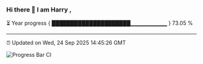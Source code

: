 ### Hi there 👋 I am Harry , 

⏳ Year progress { █████████████████████▁▁▁▁▁▁▁▁▁ } 73.05 %

---

⏰ Updated on Wed, 24 Sep 2025 14:45:26 GMT

![Progress Bar CI](https://github.com/duykhang68/duykhang68/workflows/Progress%20Bar%20CI/badge.svg)
